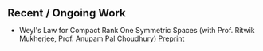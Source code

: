<h1 id="ongoing work"></h1>

<h2 style="margin: 60px 0px 10px;">Recent / Ongoing Work</h2>
<ul>
<li>Weyl's Law for Compact Rank One Symmetric Spaces (with Prof. Ritwik Mukherjee, Prof. Anupam Pal Choudhury) <a href = "https://arxiv.org/abs/2407.05274">Preprint</a></li>
</ul>
